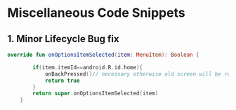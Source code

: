 # Miscellaneous Code Snippets


## 1. Minor Lifecycle Bug fix 

```kotlin
override fun onOptionsItemSelected(item: MenuItem): Boolean {

        if(item.itemId==android.R.id.home){
            onBackPressed()// necessary otherwise old screen will be recreated(??), causing unnecessary  oncreate calls
            return true
        }
        return super.onOptionsItemSelected(item)
    }

```
